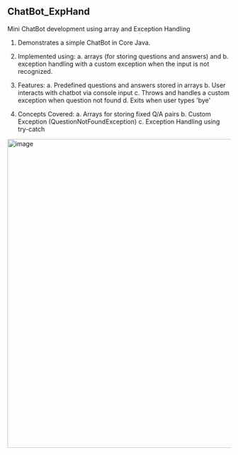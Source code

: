 ## ChatBot_ExpHand
Mini ChatBot development using array and Exception Handling

1. Demonstrates a simple ChatBot in Core Java.
2. Implemented using:
   a. arrays (for storing questions and answers) and
   b. exception handling with a custom exception when the input is not recognized.
3. Features:
    a. Predefined questions and answers stored in arrays
    b. User interacts with chatbot via console input
    c. Throws and handles a custom exception when question not found
    d. Exits when user types 'bye'

4. Concepts Covered:
   a. Arrays for storing fixed Q/A pairs
   b. Custom Exception (QuestionNotFoundException)
   c. Exception Handling using try-catch

<img width="1329" height="696" alt="image" src="https://github.com/user-attachments/assets/3e2c9e38-84e5-4d78-9c27-1c51237b0bf7" />
